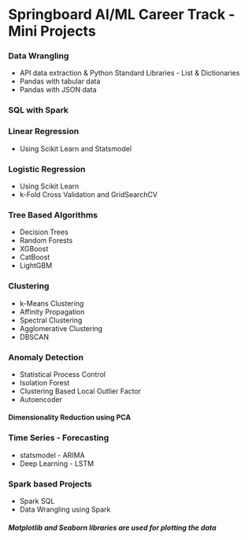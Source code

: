 # Springboard AI/ML Career Track - Mini Projects
### Data Wrangling
* API data extraction & Python Standard Libraries - List & Dictionaries
* Pandas with tabular data
* Pandas with JSON data
### SQL with Spark 
### Linear Regression
* Using Scikit Learn and Statsmodel
### Logistic Regression
* Using Scikit Learn
* k-Fold Cross Validation and GridSearchCV
### Tree Based Algorithms
* Decision Trees
* Random Forests
* XGBoost
* CatBoost
* LightGBM
### Clustering
* k-Means Clustering
* Affinity Propagation
* Spectral Clustering
* Agglomerative Clustering
* DBSCAN
### Anomaly Detection
* Statistical Process Control
* Isolation Forest
* Clustering Based Local Outlier Factor 
* Autoencoder
#### Dimensionality Reduction using PCA
### Time Series - Forecasting
* statsmodel - ARIMA
* Deep Learning - LSTM
### Spark based Projects
* Spark SQL
* Data Wrangling using Spark

##### Matplotlib and Seaborn libraries are used for plotting the data